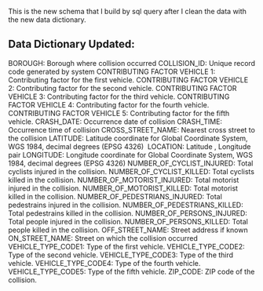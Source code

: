 This is the new schema that I build by sql query after I clean the data with the new data dictionary. 


## Data Dictionary Updated: 
BOROUGH:	Borough where collision occurred
COLLISION_ID:	Unique record code generated by system
CONTRIBUTING FACTOR VEHICLE 1:	Contributing factor for the first vehicle.
CONTRIBUTING FACTOR VEHICLE 2:	Contributing factor for the second vehicle.
CONTRIBUTING FACTOR VEHICLE 3:	Contributing factor for the third vehicle.
CONTRIBUTING FACTOR VEHICLE 4:	Contributing factor for the fourth vehicle.
CONTRIBUTING FACTOR VEHICLE 5:	Contributing factor for the fifth vehicle.
CRASH_DATE:	Occurrence date of collision
CRASH_TIME:	Occurrence time of collision
CROSS_STREET_NAME:	Nearest cross street to the collision
LATITUDE:	Latitude coordinate for Global Coordinate System, WGS 1984, decimal degrees (EPSG 4326) 
LOCATION:	Latitude , Longitude pair
LONGITUDE:	Longitude coordinate for Global Coordinate System, WGS 1984, decimal degrees (EPSG 4326)
NUMBER_OF_CYCLIST_INJURED:	Total cyclists injured in the collision.
NUMBER_OF_CYCLIST_KILLED:	Total cyclists killed in the collision.
NUMBER_OF_MOTORIST_INJURED:	Total motorist injured in the collision.
NUMBER_OF_MOTORIST_KILLED:	Total motorist killed in the collision.
NUMBER_OF_PEDESTRIANS_INJURED:	Total pedestrains injured in the collision.
NUMBER_OF_PEDESTRIANS_KILLED:	Total pedestrains killed in the collision.
NUMBER_OF_PERSONS_INJURED:	Total people injured in the collision.
NUMBER_OF_PERSONS_KILLED:	Total people killed in the collision.
OFF_STREET_NAME:	Street address if known
ON_STREET_NAME:	Street on which the collision occurred
VEHICLE_TYPE_CODE1:	Type of the first vehicle.
VEHICLE_TYPE_CODE2:	Type of the second vehicle.
VEHICLE_TYPE_CODE3:	Type of the third vehicle.
VEHICLE_TYPE_CODE4:	Type of the fourth vehicle.
VEHICLE_TYPE_CODE5:	Type of the fifth vehicle.
ZIP_CODE:	ZIP code of the collision.
